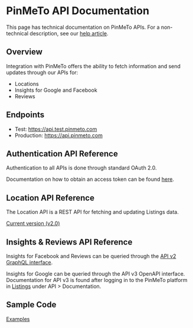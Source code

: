 # PinMeTo API Documentation

This page has technical documentation on PinMeTo APIs. For a non-technical description, see our [help article](https://help.pinmeto.com/en/article/introducing-the-pinmeto-api-kl3pwj/).

## Overview

Integration with PinMeTo offers the ability to fetch information and send updates through our APIs for:
- Locations
- Insights for Google and Facebook
- Reviews

## Endpoints

- Test: https://api.test.pinmeto.com
- Production: https://api.pinmeto.com

## Authentication API Reference

Authentication to all APIs is done through standard OAuth 2.0.

Documentation on how to obtain an access token can be found [here](docs/access_token.md).

## Location API Reference

The Location API is a REST API for fetching and updating Listings data.

[Current version (v2.0)](docs/locations-v2.md)

## Insights & Reviews API Reference

Insights for Facebook and Reviews can be queried through the [API v2 GraphQL interface](docs/insights-v2.md).

Insights for Google can be queried through the API v3 OpenAPI interface. Documentation for API v3 is found after logging in to the PinMeTo platform in [Listings](https://places.pinmeto.com/listings) under API > Documentation.

## Sample Code

[Examples](samples/)
